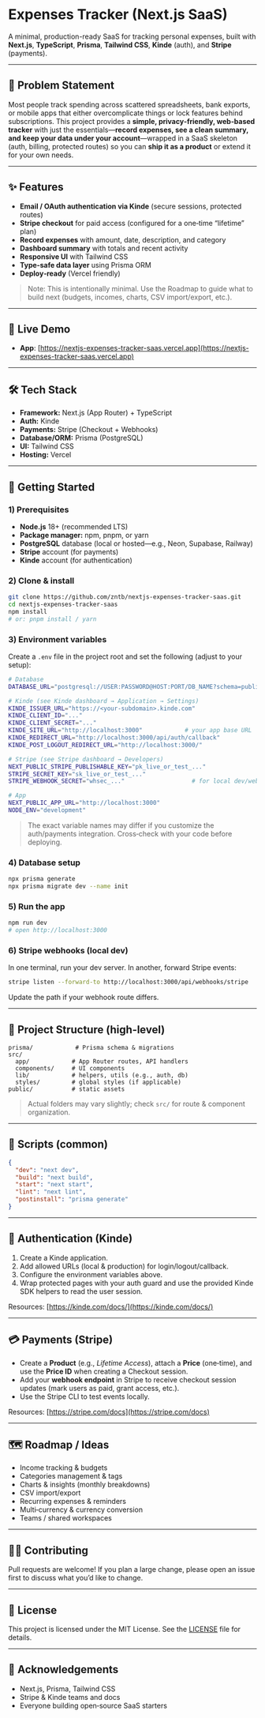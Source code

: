 # Expenses Tracker (Next.js SaaS)

A minimal, production-ready SaaS for tracking personal expenses, built with **Next.js**, **TypeScript**, **Prisma**, **Tailwind CSS**, **Kinde** (auth), and **Stripe** (payments).

---

## 🧩 Problem Statement

Most people track spending across scattered spreadsheets, bank exports, or mobile apps that either overcomplicate things or lock features behind subscriptions. This project provides a **simple, privacy‑friendly, web‑based tracker** with just the essentials—**record expenses, see a clean summary, and keep your data under your account**—wrapped in a SaaS skeleton (auth, billing, protected routes) so you can **ship it as a product** or extend it for your own needs.

---

## ✨ Features

- **Email / OAuth authentication via Kinde** (secure sessions, protected routes)
- **Stripe checkout** for paid access (configured for a one‑time “lifetime” plan)
- **Record expenses** with amount, date, description, and category
- **Dashboard summary** with totals and recent activity
- **Responsive UI** with Tailwind CSS
- **Type‑safe data layer** using Prisma ORM
- **Deploy‑ready** (Vercel friendly)

> Note: This is intentionally minimal. Use the Roadmap to guide what to build next (budgets, incomes, charts, CSV import/export, etc.).

---

## 🔗 Live Demo

- **App**: [https://nextjs-expenses-tracker-saas.vercel.app](https://nextjs-expenses-tracker-saas.vercel.app)

---

## 🛠 Tech Stack

- **Framework:** Next.js (App Router) + TypeScript
- **Auth:** Kinde
- **Payments:** Stripe (Checkout + Webhooks)
- **Database/ORM:** Prisma (PostgreSQL)
- **UI:** Tailwind CSS
- **Hosting:** Vercel

---

## 🚀 Getting Started

### 1) Prerequisites

- **Node.js** 18+ (recommended LTS)
- **Package manager:** npm, pnpm, or yarn
- **PostgreSQL** database (local or hosted—e.g., Neon, Supabase, Railway)
- **Stripe** account (for payments)
- **Kinde** account (for authentication)

### 2) Clone & install

```bash
git clone https://github.com/zntb/nextjs-expenses-tracker-saas.git
cd nextjs-expenses-tracker-saas
npm install
# or: pnpm install / yarn
```

### 3) Environment variables

Create a `.env` file in the project root and set the following (adjust to your setup):

```bash
# Database
DATABASE_URL="postgresql://USER:PASSWORD@HOST:PORT/DB_NAME?schema=public"

# Kinde (see Kinde dashboard → Application → Settings)
KINDE_ISSUER_URL="https://<your-subdomain>.kinde.com"
KINDE_CLIENT_ID="..."
KINDE_CLIENT_SECRET="..."
KINDE_SITE_URL="http://localhost:3000"            # your app base URL
KINDE_REDIRECT_URL="http://localhost:3000/api/auth/callback"
KINDE_POST_LOGOUT_REDIRECT_URL="http://localhost:3000/"

# Stripe (see Stripe dashboard → Developers)
NEXT_PUBLIC_STRIPE_PUBLISHABLE_KEY="pk_live_or_test_..."
STRIPE_SECRET_KEY="sk_live_or_test_..."
STRIPE_WEBHOOK_SECRET="whsec_..."                   # for local dev/webhooks

# App
NEXT_PUBLIC_APP_URL="http://localhost:3000"
NODE_ENV="development"
```

> The exact variable names may differ if you customize the auth/payments integration. Cross‑check with your code before deploying.

### 4) Database setup

```bash
npx prisma generate
npx prisma migrate dev --name init
```

### 5) Run the app

```bash
npm run dev
# open http://localhost:3000
```

### 6) Stripe webhooks (local dev)

In one terminal, run your dev server. In another, forward Stripe events:

```bash
stripe listen --forward-to http://localhost:3000/api/webhooks/stripe
```

Update the path if your webhook route differs.

---

## 📂 Project Structure (high‑level)

```text
prisma/            # Prisma schema & migrations
src/
  app/            # App Router routes, API handlers
  components/     # UI components
  lib/            # helpers, utils (e.g., auth, db)
  styles/         # global styles (if applicable)
public/           # static assets
```

> Actual folders may vary slightly; check `src/` for route & component organization.

---

## 🧪 Scripts (common)

```json
{
  "dev": "next dev",
  "build": "next build",
  "start": "next start",
  "lint": "next lint",
  "postinstall": "prisma generate"
}
```

---

## 🔐 Authentication (Kinde)

1. Create a Kinde application.
2. Add allowed URLs (local & production) for login/logout/callback.
3. Configure the environment variables above.
4. Wrap protected pages with your auth guard and use the provided Kinde SDK helpers to read the user session.

Resources: [https://kinde.com/docs/](https://kinde.com/docs/)

---

## 💳 Payments (Stripe)

- Create a **Product** (e.g., _Lifetime Access_), attach a **Price** (one‑time), and use the **Price ID** when creating a Checkout session.
- Add your **webhook endpoint** in Stripe to receive checkout session updates (mark users as paid, grant access, etc.).
- Use the Stripe CLI to test events locally.

Resources: [https://stripe.com/docs](https://stripe.com/docs)

---

## 🗺️ Roadmap / Ideas

- Income tracking & budgets
- Categories management & tags
- Charts & insights (monthly breakdowns)
- CSV import/export
- Recurring expenses & reminders
- Multi‑currency & currency conversion
- Teams / shared workspaces

---

## 🧑‍💻 Contributing

Pull requests are welcome! If you plan a large change, please open an issue first to discuss what you’d like to change.

---

## 📄 License

This project is licensed under the MIT License. See the [LICENSE](./LICENSE) file for details.

---

## 🙌 Acknowledgements

- Next.js, Prisma, Tailwind CSS
- Stripe & Kinde teams and docs
- Everyone building open‑source SaaS starters

